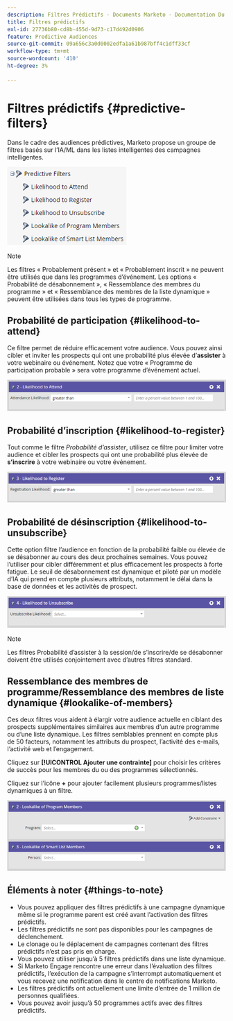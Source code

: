 ```yaml
---
description: Filtres Prédictifs - Documents Marketo - Documentation Du Produit
title: Filtres prédictifs
exl-id: 27736b80-cd8b-455d-9d73-c17d492d0906
feature: Predictive Audiences
source-git-commit: 09a656c3a0d0002edfa1a61b987bff4c1dff33cf
workflow-type: tm+mt
source-wordcount: '410'
ht-degree: 3%

---
```


# Filtres prédictifs {#predictive-filters}

Dans le cadre des audiences prédictives, Marketo propose un groupe de filtres basés sur l’IA/ML dans les listes intelligentes des campagnes intelligentes.

![Image Un](assets/predictive-filters-1.png)

>[!NOTE]
>
>Les filtres « Probablement présent » et « Probablement inscrit » ne peuvent être utilisés que dans les programmes d’événement. Les options « Probabilité de désabonnement », « Ressemblance des membres du programme » et « Ressemblance des membres de la liste dynamique » peuvent être utilisées dans tous les types de programme.

## Probabilité de participation {#likelihood-to-attend}

Ce filtre permet de réduire efficacement votre audience. Vous pouvez ainsi cibler et inviter les prospects qui ont une probabilité plus élevée d’**assister** à votre webinaire ou événement. Notez que votre « Programme de participation probable » sera votre programme d’événement actuel.

![Image 2](assets/predictive-filters-2.png)

## Probabilité d’inscription {#likelihood-to-register}

Tout comme le filtre _Probabilité d’assister_, utilisez ce filtre pour limiter votre audience et cibler les prospects qui ont une probabilité plus élevée de **s’inscrire** à votre webinaire ou votre événement.

![Image trois](assets/predictive-filters-3.png)

## Probabilité de désinscription {#likelihood-to-unsubscribe}

Cette option filtre l’audience en fonction de la probabilité faible ou élevée de se désabonner au cours des deux prochaines semaines. Vous pouvez l’utiliser pour cibler différemment et plus efficacement les prospects à forte fatigue. Le seuil de désabonnement est dynamique et piloté par un modèle d’IA qui prend en compte plusieurs attributs, notamment le délai dans la base de données et les activités de prospect.

![Image 4](assets/predictive-filters-4.png)

>[!NOTE]
>
>Les filtres Probabilité d’assister à la session/de s’inscrire/de se désabonner doivent être utilisés conjointement avec d’autres filtres standard.

## Ressemblance des membres de programme/Ressemblance des membres de liste dynamique {#lookalike-of-members}

Ces deux filtres vous aident à élargir votre audience actuelle en ciblant des prospects supplémentaires similaires aux membres d’un autre programme ou d’une liste dynamique. Les filtres semblables prennent en compte plus de 50 facteurs, notamment les attributs du prospect, l’activité des e-mails, l’activité web et l’engagement.

Cliquez sur **[!UICONTROL Ajouter une contrainte]** pour choisir les critères de succès pour les membres du ou des programmes sélectionnés.

Cliquez sur l’icône **+** pour ajouter facilement plusieurs programmes/listes dynamiques à un filtre.

![Image 5](assets/predictive-filters-5.png)

## Éléments à noter {#things-to-note}

* Vous pouvez appliquer des filtres prédictifs à une campagne dynamique même si le programme parent est créé avant l’activation des filtres prédictifs.
* Les filtres prédictifs ne sont pas disponibles pour les campagnes de déclenchement.
* Le clonage ou le déplacement de campagnes contenant des filtres prédictifs n’est pas pris en charge.
* Vous pouvez utiliser jusqu’à 5 filtres prédictifs dans une liste dynamique.
* Si Marketo Engage rencontre une erreur dans l’évaluation des filtres prédictifs, l’exécution de la campagne s’interrompt automatiquement et vous recevez une notification dans le centre de notifications Marketo.
* Les filtres prédictifs ont actuellement une limite d’entrée de 1 million de personnes qualifiées.
* Vous pouvez avoir jusqu’à 50 programmes actifs avec des filtres prédictifs.
